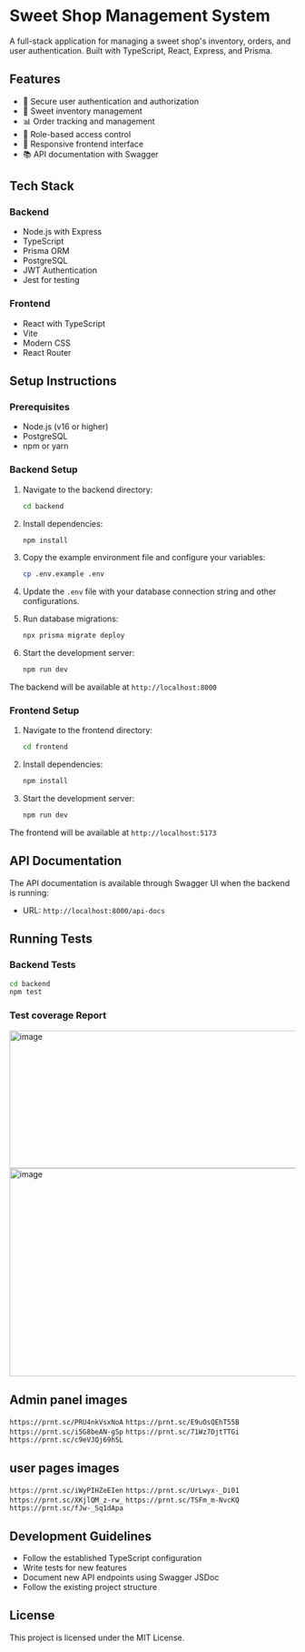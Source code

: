 # Sweet Shop Management System

A full-stack application for managing a sweet shop's inventory, orders, and user authentication. Built with TypeScript, React, Express, and Prisma.

## Features

- 🔐 Secure user authentication and authorization
- 🍬 Sweet inventory management
- 📊 Order tracking and management
- 🎯 Role-based access control
- 📱 Responsive frontend interface
- 📚 API documentation with Swagger

## Tech Stack

### Backend

- Node.js with Express
- TypeScript
- Prisma ORM
- PostgreSQL
- JWT Authentication
- Jest for testing

### Frontend

- React with TypeScript
- Vite
- Modern CSS
- React Router

## Setup Instructions

### Prerequisites

- Node.js (v16 or higher)
- PostgreSQL
- npm or yarn

### Backend Setup

1. Navigate to the backend directory:

   ```bash
   cd backend
   ```

2. Install dependencies:

   ```bash
   npm install
   ```

3. Copy the example environment file and configure your variables:

   ```bash
   cp .env.example .env
   ```

4. Update the `.env` file with your database connection string and other configurations.

5. Run database migrations:

   ```bash
   npx prisma migrate deploy
   ```

6. Start the development server:
   ```bash
   npm run dev
   ```

The backend will be available at `http://localhost:8000`

### Frontend Setup

1. Navigate to the frontend directory:

   ```bash
   cd frontend
   ```

2. Install dependencies:

   ```bash
   npm install
   ```

3. Start the development server:
   ```bash
   npm run dev
   ```

The frontend will be available at `http://localhost:5173`

## API Documentation

The API documentation is available through Swagger UI when the backend is running:

- URL: `http://localhost:8000/api-docs`

## Running Tests

### Backend Tests

```bash
cd backend
npm test
```

### Test coverage Report

<img width="656" height="242" alt="image" src="https://github.com/user-attachments/assets/9e7c20f3-4b15-41ac-8809-dfc3c889c05c" />
<img width="986" height="366" alt="image" src="https://github.com/user-attachments/assets/6f3ed271-4739-428b-90a6-6f4c97aa2574" />

## Admin panel images

`https://prnt.sc/PRU4nkVsxNoA`
`https://prnt.sc/E9uOsQEhT55B`
`https://prnt.sc/i5G8beAN-gSp`
`https://prnt.sc/71Wz7DjtTTGi`
`https://prnt.sc/c9eVJQj69h5L`

## user pages images

`https://prnt.sc/iWyPIHZeEIen`
`https://prnt.sc/UrLwyx-_Di01`
`https://prnt.sc/XKjlQM_z-rw_`
`https://prnt.sc/TSFm_m-NvcKQ`
`https://prnt.sc/fJw-_Sq1dApa`

## Development Guidelines

- Follow the established TypeScript configuration
- Write tests for new features
- Document new API endpoints using Swagger JSDoc
- Follow the existing project structure

## License

This project is licensed under the MIT License.
